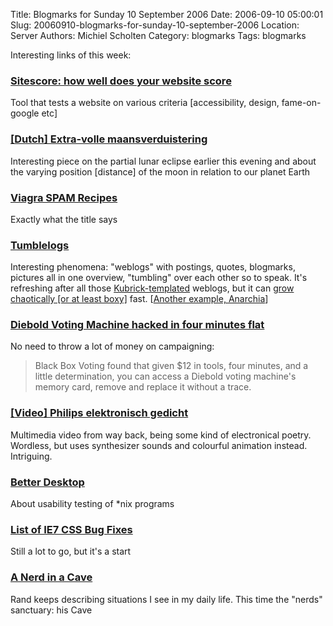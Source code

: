 Title: Blogmarks for Sunday 10 September 2006
Date: 2006-09-10 05:00:01
Slug: 20060910-blogmarks-for-sunday-10-september-2006
Location: Server
Authors: Michiel Scholten
Category: blogmarks
Tags: blogmarks

<p>Interesting links of this week:</p>
<h3><a href="http://www.silktide.com/tools/sitescore">Sitescore: how well does your website score</a></h3>
<p>Tool that tests a website on various criteria [accessibility, design, fame-on-google etc]
<h3><a href="http://www.kennislink.nl/web/show?id=156740">[Dutch] Extra-volle maansverduistering</a></h3>
<p>Interesting piece on the partial lunar eclipse earlier this evening and about the varying position [distance] of the moon in relation to our planet Earth</p>
<h3><a href="http://www.magicbluepill.com/vs.shtml">Viagra SPAM Recipes</a></h3>
<p>Exactly what the title says</p>
<h3><a href="http://www.kottke.org/05/10/tumblelogs">Tumblelogs</a></h3>
<p>Interesting phenomena: "weblogs" with postings, quotes, blogmarks, pictures all in one overview, "tumbling" over each other so to speak. It's refreshing after all those <a href="http://justsayno.buttes.org/">Kubrick-templated</a> weblogs, but it can <a href="http://project.ioni.st/">grow chaotically [or at least boxy]</a> fast. [<a href="http://anarchaia.org/">Another example, Anarchia</a>]</p>
<h3><a href="http://www.engadget.com/2006/09/06/diebold-voting-machine-hacked-in-four-minutes-flat/">Diebold Voting Machine hacked in four minutes flat</a></h3>
<p>No need to throw a lot of money on campaigning:</p>
<blockquote><p class="quote">Black Box Voting found that given $12 in tools, four minutes, and a little determination, you can access a Diebold voting machine's memory card, remove and replace it without a trace.</p></blockquote>
<h3><a href="http://submitresponse.co.uk/tumble/index.php/2006/08/10/varesexenakisle-corbusier/">[Video] Philips elektronisch gedicht</a></h3>
<p>Multimedia video from way back, being some kind of electronical poetry. Wordless, but uses synthesizer sounds and colourful animation instead. Intriguing.</p>
<h3><a href="http://www.betterdesktop.org/">Better Desktop</a></h3>
<p>About usability testing of *nix programs</p>
<h3><a href="http://www.ensight.org/archives/2006/08/23/list-of-ie7-css-bug-fixes/">List of IE7 CSS Bug Fixes</a></h3>
<p>Still a lot to go, but it's a start</p>
<h3><a href="http://www.randsinrepose.com/archives/2006/07/10/a_nerd_in_a_cave.html">A Nerd in a Cave</a></h3>
<p>Rand keeps describing situations I see in my daily life. This time the "nerds" sanctuary: his Cave</p>
